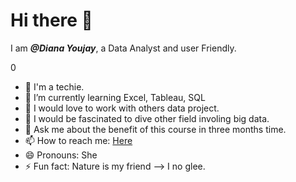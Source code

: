 # Hi there 👋





I am ***@Diana Youjay***, a Data Analyst and user Friendly.

0

- 🔭 I'm a techie.
- 🌱 I’m currently learning Excel, Tableau, SQL
- 👯 I would love to work with others data project.
- 🤔 I would be fascinated to dive other field involing big data.
- 💬 Ask me about the benefit of this course in three months time.
- 📫 How to reach me: [Here](https://www.linkedin.com/feed/)
- 😄 Pronouns: She
- ⚡ Fun fact: Nature is my friend 
--> I no glee.  
